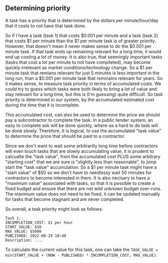 Determining priority
-------------------------

A task has a priority that is determined by the dollars per minute/hour/day that it costs to not have that task done.

So if I have a task (task 1) that costs $0.001 per minute and a task (task 2) that costs $1 per minute than the $1 per minute task is of greater priority. However, that doesn't mean it never makes sense to do the $0.001 per minute task. If that task ends up remaining relevant for a long time, it would end up costing a lot of money. It is also true, that seemingly important tasks (tasks that cost a lot per minute to not have compileted), may become quickly irrelevant as market conditions/technology change. So a $1 per minute task that remians relevant for just 5 minutes is less important in the long run, than a $0.001 per minute task that reminains relevant for years. So it makes sense, to measure task priority in terms of accumulated costs. We could try to guess which tasks were both likely to bring a lot of value and stay relevant for a long time, but this is (I'm guessing) quite difficult. So task priority is determined in our system, by the accumulated estimated cost during the time that it is incomplete.

This accumulated cost, can also be used to determine the price we should pay a subcontractor to complete the task. In a public tender system, an easy to complete ask will be done quickly, where-as a hard to do task will be done slowly. Therefore, it is logical, to use the accumulated "task value" to determine the price that should be paid to a contractor.

Since we don't want to wait some arbitrarilly long time before contractors will even touch tasks that are slowly accumulating value, it is prudent to calcualte the "task value", from the accumulated cost PLUS some arbitrary "starting cost" that we are sure is "slightly less than reasonable", to jump start the "task value" accumulation. So a $1 per minute task might have a "start value" of $50 so we don't have to needlessy wait 50 minutes for contractors to become interested in them. It is also necisary to have a "maximum value" associated with tasks, so that it is possible to create a fixed budget and ensure that there are not wild unknown budget over-runs. The maximum value does not need to be fixed, it can be updated manually for tasks that become stagnant and are never completed.

So overall, a task priority might look as follows:

```
Task 1:
INCOMPLETION_COST: $1 per hour
START_VALUE: $50
MAX_VALUE: $5000
PUBLISHED: 2022-08-29 10:40
Description: ....
```

To calculate the current value for this task, one can take the `TASK_VALUE = min(START_VALUE + (NOW - PUBLISHED) * INCOMPLETION_COST, MAX_VALUE)`.
